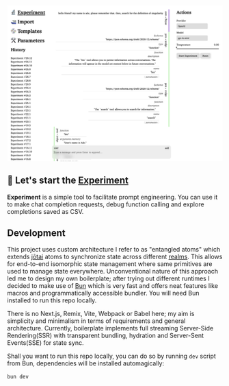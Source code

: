 <a href="https://actualwitch.github.io/experiment/">
  <picture>
    <source media="(prefers-color-scheme: dark)" srcset=".github/screenshots/home-dark.png">
    <img alt="Experiment screenshot" src=".github/screenshots/home-light.png">
  </picture>
</a>

## 🔬 Let's start the <ins>Experiment</ins>

**Experiment** is a simple tool to facilitate prompt engineering. You can use it to make chat completion requests, debug function calling and explore completions saved as CSV.

## Development

This project uses custom architecture I refer to as "entangled atoms" which extends [jōtai](https://jotai.org/) atoms to synchronize state across different [realms](https://262.ecma-international.org/#realm). This allows for end-to-end isomorphic state management where same primitives are used to manage state everywhere. Unconventional nature of this approach led me to design my own boilerplate; after trying out different runtimes I decided to make use of [Bun](https://bun.sh/) which is very fast and offers neat features like macros and programmatically accessible bundler. You will need Bun installed to run this repo locally.

There is no Next.js, Remix, Vite, Webpack or Babel here; my aim is simplicity and minimalism in terms of requirements and general architecture. Currently, boilerplate implements full streaming Server-Side Rendering(SSR) with transparent bundling, hydration and Server-Sent Events(SSE) for state sync.

Shall you want to run this repo locally, you can do so by running `dev` script from Bun, dependencies will be installed automagically:

```sh
bun dev
```
